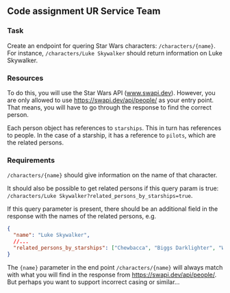 ## Code assignment UR Service Team

### Task
Create an endpoint for quering Star Wars characters: `/characters/{name}`. For instance, `/characters/Luke Skywalker` should return information on Luke Skywalker. 

### Resources
To do this, you will use the Star Wars API (www.swapi.dev). However, you are only allowed to use https://swapi.dev/api/people/ as your entry point. That means, you will have to go through the response to find the correct person.

Each person object has references to `starships`. This in turn has references to people. In the case of a starship, it has a reference to `pilots`, which are the related persons.

### Requirements
`/characters/{name}` should give information on the name of that character.

It should also be possible to get related persons if this query param is true: `/characters/Luke Skywalker?related_persons_by_starships=true`. 

If this query parameter is present, there should be an additional field in the response with the names of the related persons, e.g. 

```JSON
{
  "name": "Luke Skywalker", 
  //...
  "related_persons_by_starships": ["Chewbacca", "Biggs Darklighter", "Wedge Antilles"]
}
```

The `{name}` parameter in the end point `/characters/{name}` will always match with what you will find in the response from https://swapi.dev/api/people/. But perhaps you want to support incorrect casing or similar...


